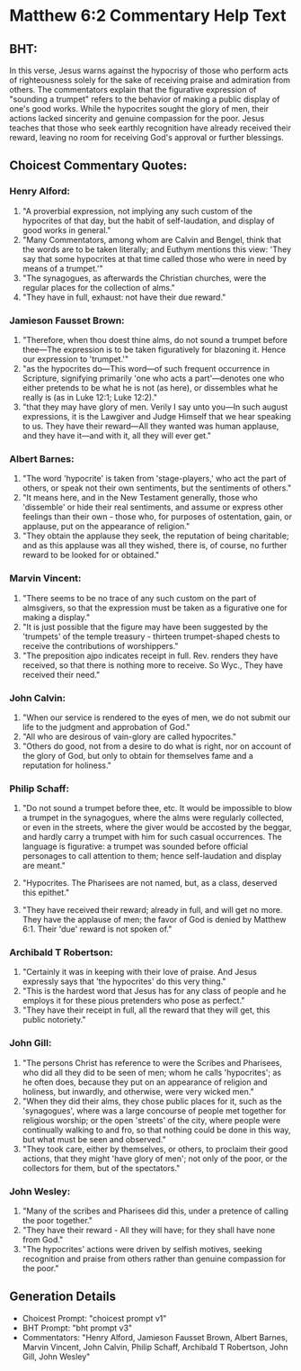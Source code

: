 # Matthew 6:2 Commentary Help Text

## BHT:
In this verse, Jesus warns against the hypocrisy of those who perform acts of righteousness solely for the sake of receiving praise and admiration from others. The commentators explain that the figurative expression of "sounding a trumpet" refers to the behavior of making a public display of one's good works. While the hypocrites sought the glory of men, their actions lacked sincerity and genuine compassion for the poor. Jesus teaches that those who seek earthly recognition have already received their reward, leaving no room for receiving God's approval or further blessings.

## Choicest Commentary Quotes:
### Henry Alford:
1. "A proverbial expression, not implying any such custom of the hypocrites of that day, but the habit of self-laudation, and display of good works in general."
2. "Many Commentators, among whom are Calvin and Bengel, think that the words are to be taken literally; and Euthym mentions this view: 'They say that some hypocrites at that time called those who were in need by means of a trumpet.'"
3. "The synagogues, as afterwards the Christian churches, were the regular places for the collection of alms."
4. "They have in full, exhaust: not have their due reward."

### Jamieson Fausset Brown:
1. "Therefore, when thou doest thine alms, do not sound a trumpet before thee—The expression is to be taken figuratively for blazoning it. Hence our expression to 'trumpet.'" 
2. "as the hypocrites do—This word—of such frequent occurrence in Scripture, signifying primarily 'one who acts a part'—denotes one who either pretends to be what he is not (as here), or dissembles what he really is (as in Luke 12:1; Luke 12:2)."
3. "that they may have glory of men. Verily I say unto you—In such august expressions, it is the Lawgiver and Judge Himself that we hear speaking to us. They have their reward—All they wanted was human applause, and they have it—and with it, all they will ever get."

### Albert Barnes:
1. "The word 'hypocrite' is taken from 'stage-players,' who act the part of others, or speak not their own sentiments, but the sentiments of others."
2. "It means here, and in the New Testament generally, those who 'dissemble' or hide their real sentiments, and assume or express other feelings than their own - those who, for purposes of ostentation, gain, or applause, put on the appearance of religion."
3. "They obtain the applause they seek, the reputation of being charitable; and as this applause was all they wished, there is, of course, no further reward to be looked for or obtained."

### Marvin Vincent:
1. "There seems to be no trace of any such custom on the part of almsgivers, so that the expression must be taken as a figurative one for making a display."
2. "It is just possible that the figure may have been suggested by the 'trumpets' of the temple treasury - thirteen trumpet-shaped chests to receive the contributions of worshippers."
3. "The preposition ajpo indicates receipt in full. Rev. renders they have received, so that there is nothing more to receive. So Wyc., They have received their need."

### John Calvin:
1. "When our service is rendered to the eyes of men, we do not submit our life to the judgment and approbation of God." 
2. "All who are desirous of vain-glory are called hypocrites."
3. "Others do good, not from a desire to do what is right, nor on account of the glory of God, but only to obtain for themselves fame and a reputation for holiness."

### Philip Schaff:
1. "Do not sound a trumpet before thee, etc. It would be impossible to blow a trumpet in the synagogues, where the alms were regularly collected, or even in the streets, where the giver would be accosted by the beggar, and hardly carry a trumpet with him for such casual occurrences. The language is figurative: a trumpet was sounded before official personages to call attention to them; hence self-laudation and display are meant."

2. "Hypocrites. The Pharisees are not named, but, as a class, deserved this epithet."

3. "They have received their reward; already in full, and will get no more. They have the applause of men; the favor of God is denied by Matthew 6:1. Their 'due' reward is not spoken of."

### Archibald T Robertson:
1. "Certainly it was in keeping with their love of praise. And Jesus expressly says that 'the hypocrites' do this very thing." 
2. "This is the hardest word that Jesus has for any class of people and he employs it for these pious pretenders who pose as perfect."
3. "They have their receipt in full, all the reward that they will get, this public notoriety."

### John Gill:
1. "The persons Christ has reference to were the Scribes and Pharisees, who did all they did to be seen of men; whom he calls 'hypocrites'; as he often does, because they put on an appearance of religion and holiness, but inwardly, and otherwise, were very wicked men."
2. "When they did their alms, they chose public places for it, such as the 'synagogues', where was a large concourse of people met together for religious worship; or the open 'streets' of the city, where people were continually walking to and fro, so that nothing could be done in this way, but what must be seen and observed."
3. "They took care, either by themselves, or others, to proclaim their good actions, that they might 'have glory of men'; not only of the poor, or the collectors for them, but of the spectators."

### John Wesley:
1. "Many of the scribes and Pharisees did this, under a pretence of calling the poor together."
2. "They have their reward - All they will have; for they shall have none from God."
3. "The hypocrites' actions were driven by selfish motives, seeking recognition and praise from others rather than genuine compassion for the poor."


## Generation Details
- Choicest Prompt: "choicest prompt v1"
- BHT Prompt: "bht prompt v3"
- Commentators: "Henry Alford, Jamieson Fausset Brown, Albert Barnes, Marvin Vincent, John Calvin, Philip Schaff, Archibald T Robertson, John Gill, John Wesley"
